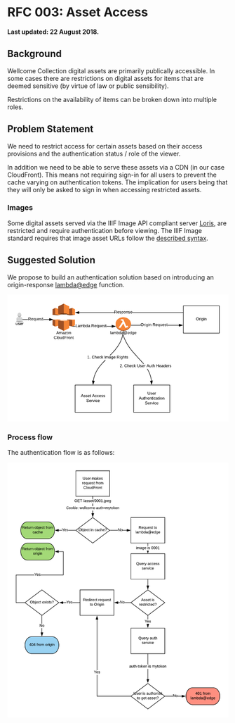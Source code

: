 # RFC 003: Asset Access

**Last updated: 22 August 2018.**

## Background

Wellcome Collection digital assets are primarily publically accessible. In some cases there are restrictions on digital assets for items that are deemed sensitive (by virtue of law or public sensibility).

Restrictions on the availability of items can be broken down into multiple roles.

## Problem Statement

We need to restrict access for certain assets based on their access provisions and the authentication status / role of the viewer.

In addition we need to be able to serve these assets via a CDN (in our case CloudFront). This means not requiring sign-in for all users to prevent the cache varying on authentication tokens. The implication for users being that they will only be asked to sign in when accessing restricted assets.

### Images

Some digital assets served via the IIIF Image API compliant server [Loris](https://github.com/loris-imageserver/loris), are restricted and require authentication before viewing. The IIIF Image standard requires that image asset URLs follow the [described syntax](http://iiif.io/api/image/2.1/#canonical-uri-syntax).

## Suggested Solution

We propose to build an authentication solution based on introducing an origin-response [lambda@edge](https://docs.aws.amazon.com/lambda/latest/dg/lambda-edge.html) function.

![overview](overview.png)

### Process flow

The authentication flow is as follows:

![asset authentication flow](asset_auth_flow.png)